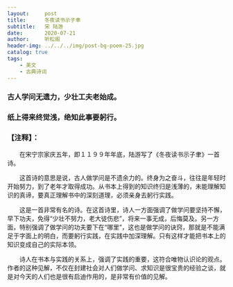 ```yaml
---
layout:     post
title:      冬夜读书示子聿
subtitle:   宋 陆游
date:       2020-07-21
author:     听松阁
header-img: ../../../img/post-bg-poem-25.jpg
catalog: true
tags:
    - 美文
    - 古典诗词
---
```



### 古人学问无遗力，少壮工夫老始成。
### 纸上得来终觉浅，绝知此事要躬行。


### 【注释】：
　　在宋宁宗家庆五年，即１１９９年年底，陆游写了《冬夜读书示子聿》一首诗。
  
　　这首诗的意思是说，古人做学问是不遗余力的。终身为之奋斗，往往是年轻时开始努力，到了老年才取得成功。从书本上得到的知识终归是浅薄的，未能理解知识的真谛，要真正理解书中的深刻道理，必须亲身去躬行实践。
  
　　这是一首非常有名的诗。在这首诗里，诗人一方面强调了做学问要坚持不懈，早下功夫，免得“少壮不努力，老大徒伤悲”，将来一事无成，后悔莫及。另一方面，特别强调了做学问的功夫要下在“哪里”，这也是做学问的诀窍，那就是不能满足于字面上的明白，而要躬行实践，在实践中加深理解。只有这样才能把书本上的知识变成自己的实际本领。
  
　　诗人在书本与实践的关系上，强调了实践的重要，这符合唯物认识论的观点。作者的这种见解，不仅在封建社会对人们做学问、求知识是很宝贵的经验之谈，就是对今天的人们也是很有启迪作用的，是非常有价值的见解。

